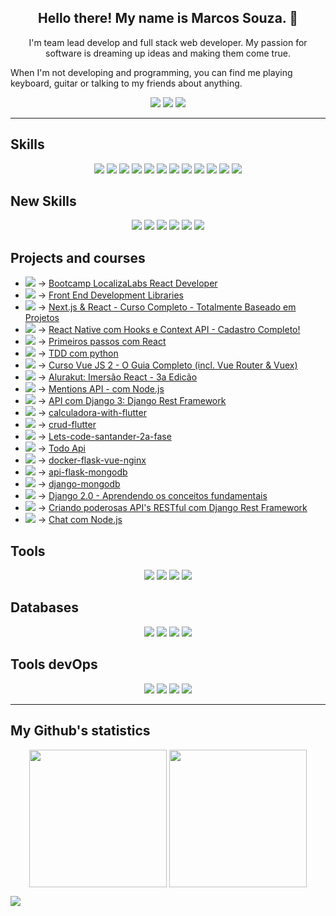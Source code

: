 <h2 align="center">Hello there! My name is Marcos Souza. 👋</h2>
<p align="center">I'm team lead develop and full stack web developer. My passion for software is dreaming up ideas and making them come true.

When I'm not developing and programming, you can find me playing keyboard, guitar or talking to my friends about anything.
</p>

<p align="center">
<a href="https://www.linkedin.com/in/marcossouzadev/"><img src="https://img.shields.io/badge/linkedin-%230077B5.svg?&style=for-the-badge&logo=linkedin&logoColor=white"></a>
  <a href="https://gitlab.com/marcossouza"><img src="https://img.shields.io/badge/GitLab-330F63?style=for-the-badge&logo=gitlab&logoColor=white" /></a>
  <a href="https://bitbucket.org/marcossouz/"><img src="https://img.shields.io/badge/Bitbucket-330F63?style=for-the-badge&logo=bitbucket&logoColor=white" /></a>
  
</p>

<hr>
<h2>Skills</h2>
<p align="center">
<img src="https://img.shields.io/badge/python%20-%2314354C.svg?&style=for-the-badge&logo=python&logoColor=white"/>
<img src="https://img.shields.io/badge/Django-092E20?style=for-the-badge&logo=django&logoColor=green" />
<img src="https://img.shields.io/badge/DJANGO-REST-ff1709?style=for-the-badge&logo=django&logoColor=white&color=ff1709&labelColor=gray"/>
<img src="https://img.shields.io/badge/Vue.js-35495E?style=for-the-badge&logo=vuedotjs&logoColor=4FC08D" />
<img src="https://img.shields.io/badge/javascript%20-%23323330.svg?&style=for-the-badge&logo=javascript&logoColor=%23F7DF1E"/>
<img src="https://img.shields.io/badge/Flask-000000?style=for-the-badge&logo=flask&logoColor=white" />
<img src="https://img.shields.io/badge/html5%20-%23E34F26.svg?&style=for-the-badge&logo=html5&logoColor=white"/> 
<img src="https://img.shields.io/badge/css3%20-%231572B6.svg?&style=for-the-badge&logo=css3&logoColor=white"/>
<img src="https://img.shields.io/badge/PHP-777BB4?style=for-the-badge&logo=php&logoColor=white"/>
<img src="https://img.shields.io/badge/Bootstrap-563D7C?style=for-the-badge&logo=bootstrap&logoColor=white" />
<img src="https://img.shields.io/badge/git%20-%23F05033.svg?&style=for-the-badge&logo=git&logoColor=white"/> 
<img src="https://img.shields.io/badge/github%20-%23121011.svg?&style=for-the-badge&logo=github&logoColor=white"/>
</p>

<h2>New Skills</h2>
<p align="center">
<img src="https://img.shields.io/badge/React-20232A?style=for-the-badge&logo=react&logoColor=61DAFB"/>
<img src="https://img.shields.io/badge/React_Native-20232A?style=for-the-badge&logo=react&logoColor=61DAFB"/>
<img src="https://img.shields.io/badge/Node.js-339933?style=for-the-badge&logo=nodedotjs&logoColor=white"/>
<img src="https://img.shields.io/badge/Express.js-000000?style=for-the-badge&logo=express&logoColor=white"/>
<img src="https://img.shields.io/badge/MongoDB-4EA94B?style=for-the-badge&logo=mongodb&logoColor=white"/>
<img src="https://img.shields.io/badge/next.js-000000?style=for-the-badge&logo=nextdotjs&logoColor=white"/>
</p>

<h2>Projects and courses</h2>
<p align="center">

- <img src="https://progress-bar.dev/19?title=Jul-2021" /> -> <a href="https://github.com/marcossouz/bootcamp-localizalabs-react-developer">Bootcamp LocalizaLabs React Developer</a>
- <img src="https://progress-bar.dev/0?title=Jul-2021" /> -> <a href="https://github.com/marcossouz/freecodecamp-frontend-development-libraries">Front End Development Libraries</a>
- <img src="https://progress-bar.dev/3?title=Jul-2021" /> -> <a href="https://github.com/marcossouz/Next.js-React-cod3r">Next.js & React - Curso Completo - Totalmente Baseado em Projetos</a>
- <img src="https://progress-bar.dev/20?title=Jul-2021" /> -> <a href="https://github.com/marcossouz/react-native-com-hooks-e-context-API">React Native com Hooks e Context API - Cadastro Completo!</a>
- <img src="https://progress-bar.dev/38?title=Jul-2021" /> -> <a href="https://github.com/marcossouz/reactbook">Primeiros passos com React </a>
- <img src="https://progress-bar.dev/23?title=Jul-2021" /> -> <a href="https://github.com/marcossouz/Django-TDD">TDD com python </a>
- <img src="https://progress-bar.dev/53?title=May-2021" /> -> <a href="https://github.com/marcossouz/vueJS2">Curso Vue JS 2 - O Guia Completo (incl. Vue Router & Vuex) </a>
- <img src="https://progress-bar.dev/60?title=jul-2021" /> -> <a href="https://github.com/marcossouz/imersao-react-3a-edicao">Alurakut: Imersão React - 3a Edicão</a>
- <img src="https://progress-bar.dev/99?title=jul-2021" /> -> <a href="https://github.com/marcossouz/mentions-api">Mentions API - com Node.js</a>
- <img src="https://progress-bar.dev/100?title=Jun-2021" /> -> <a href="https://github.com/marcossouz/escola-api">API com Django 3: Django Rest Framework</a>
- <img src="https://progress-bar.dev/100?title=Mar-2021" /> -> <a href="https://github.com/marcossouz/calculadora-with-flutter">calculadora-with-flutter</a>
- <img src="https://progress-bar.dev/100?title=Mar-2021" /> -> <a href="https://github.com/marcossouz/crud-flutter">crud-flutter</a>
- <img src="https://progress-bar.dev/100?title=Jul-2021" /> -> <a href="https://github.com/marcossouz/lets-code-santander-2a-fase">Lets-code-santander-2a-fase </a>
- <img src="https://progress-bar.dev/99?title=Dec-2020" /> -> <a href="https://github.com/marcossouz/todo-api">Todo Api</a>
- <img src="https://progress-bar.dev/100?title=Oct-2020" /> -> <a href="https://github.com/marcossouz/docker-flask-vue-nginx">docker-flask-vue-nginx</a>
- <img src="https://progress-bar.dev/99?title=Oct-2020" /> -> <a href="https://github.com/marcossouz/api-flask-mongodb">api-flask-mongodb</a>
- <img src="https://progress-bar.dev/99?title=Sep-2020" /> -> <a href="https://github.com/marcossouz/django-mongodb">django-mongodb</a>
- <img src="https://progress-bar.dev/100?title=Jul-2019" /> -> <a href="https://github.com/marcossouz/fundamentos_django2.0">Django 2.0 - Aprendendo os conceitos fundamentais</a>
- <img src="https://progress-bar.dev/100?title=Aug-2019" /> -> <a href="https://github.com/marcossouz/django-rest-framework">Criando poderosas API's RESTful com Django Rest Framework</a>
- <img src="https://progress-bar.dev/100?title=Nov-2018" /> -> <a href="https://github.com/marcossouz/chat-node">Chat com Node.js</a>
</p>

<h2>Tools</h2>
<p align="center">
<img src="https://img.shields.io/badge/pycharm-143?style=for-the-badge&logo=pycharm&logoColor=black&color=black&labelColor=green" />
<img src="https://img.shields.io/badge/Insomnia-5849be?style=for-the-badge&logo=Insomnia&logoColor=white"/>
<img src="https://img.shields.io/badge/Visual_Studio_Code-0078D4?style=for-the-badge&logo=visual%20studio%20code&logoColor=white" />
<img src="https://img.shields.io/badge/sublime_text-%23575757.svg?&style=for-the-badge&logo=sublime-text&logoColor=important" />
</p>

<h2>Databases</h2>
<p align="center">
<img src="https://img.shields.io/badge/PostgreSQL-316192?style=for-the-badge&logo=postgresql&logoColor=white"/>
<img src="https://img.shields.io/badge/Elastic_Search-005571?style=for-the-badge&logo=elasticsearch&logoColor=white"/>
<img src="https://img.shields.io/badge/SQLite-07405E?style=for-the-badge&logo=sqlite&logoColor=white"/>
<img src="https://img.shields.io/badge/rabbitmq-%23FF6600.svg?&style=for-the-badge&logo=rabbitmq&logoColor=white"/>
</p>

<h2>Tools devOps</h2>
<p align="center">
<img src="https://img.shields.io/badge/Docker-2CA5E0?style=for-the-badge&logo=docker&logoColor=white"/>
<img src="https://img.shields.io/badge/Digital_Ocean-0080FF?style=for-the-badge&logo=DigitalOcean&logoColor=white" />
<img src="https://img.shields.io/badge/Nginx-009639?style=for-the-badge&logo=nginx&logoColor=white" />
<img src="https://img.shields.io/badge/circleci-343434?style=for-the-badge&logo=circleci&logoColor=white" />

</p>

<hr>

## My Github's statistics

<p align=center>
<img height=220 align=center src="https://github-readme-stats.vercel.app/api?username=marcossouz&show_icons=true&theme=dark" />
<img height=220 align="center" src="https://github-readme-stats.vercel.app/api/top-langs/?username=marcossouz&bg_color=20232a&title_color=61dafb&icon_color=a960ff&text_color=ffffff" />
  </a>
</p>

<img src="https://activity-graph.herokuapp.com/graph?username=marcossouz&theme=xcode" />
